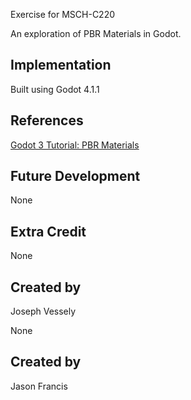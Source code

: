 Exercise for MSCH-C220

An exploration of PBR Materials in Godot.

## Implementation

Built using Godot 4.1.1

## References

[Godot 3 Tutorial: PBR Materials](https://www.youtube.com/watch?v=pM5j8x71HcE)

## Future Development

None

## Extra Credit

None

## Created by 

Joseph Vessely

None

## Created by 

Jason Francis
```
